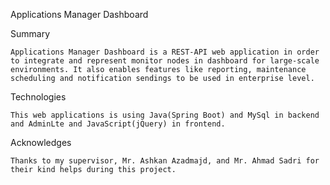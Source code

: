Applications Manager Dashboard

Summary
```
Applications Manager Dashboard is a REST-API web application in order to integrate and represent monitor nodes in dashboard for large-scale environments. It also enables features like reporting, maintenance scheduling and notification sendings to be used in enterprise level. 
```

Technologies
```
This web applications is using Java(Spring Boot) and MySql in backend and AdminLte and JavaScript(jQuery) in frontend.
```

Acknowledges
```
Thanks to my supervisor, Mr. Ashkan Azadmajd, and Mr. Ahmad Sadri for their kind helps during this project.
```
